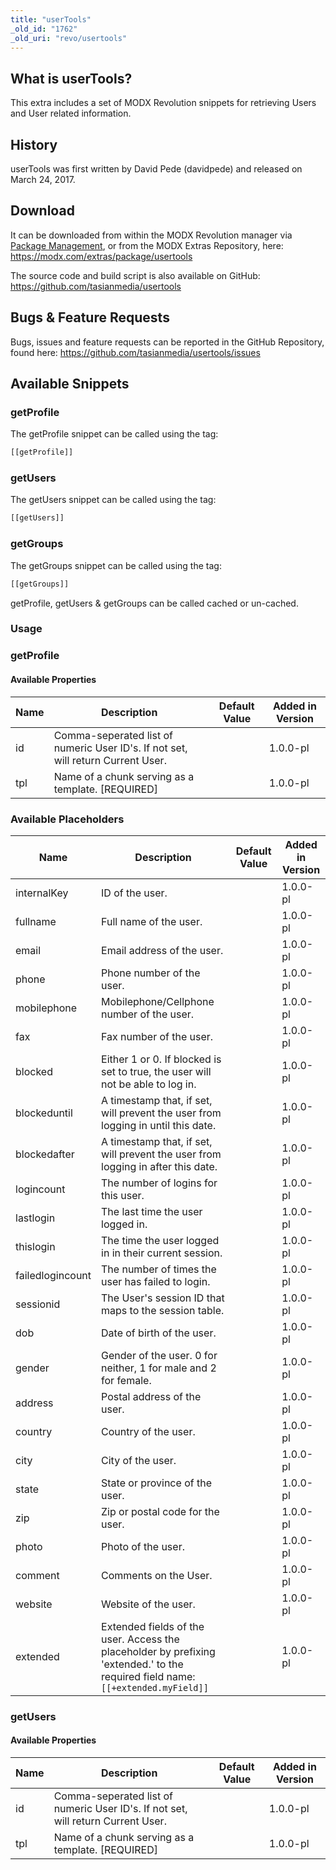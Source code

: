 ```yaml
---
title: "userTools"
_old_id: "1762"
_old_uri: "revo/usertools"
---
```


## What is userTools?

This extra includes a set of MODX Revolution snippets for retrieving Users and User related information.

## History

userTools was first written by David Pede (davidpede) and released on March 24, 2017.

## Download

It can be downloaded from within the MODX Revolution manager via [Package Management](en/building-sites/extras), or from the MODX Extras Repository, here: <https://modx.com/extras/package/usertools>

The source code and build script is also available on GitHub: <https://github.com/tasianmedia/usertools>

## Bugs & Feature Requests

Bugs, issues and feature requests can be reported in the GitHub Repository, found here: <https://github.com/tasianmedia/usertools/issues>

## Available Snippets

### getProfile

The getProfile snippet can be called using the tag:

``` php
[[getProfile]]
```

### getUsers

The getUsers snippet can be called using the tag:

``` php
[[getUsers]]
```

### getGroups

The getGroups snippet can be called using the tag:

``` php
[[getGroups]]
```

getProfile, getUsers & getGroups can be called cached or un-cached.

### Usage

### getProfile

#### Available Properties

| Name | Description                                                                      | Default Value | Added in Version |
| ---- | -------------------------------------------------------------------------------- | ------------- | ---------------- |
| id   | Comma-seperated list of numeric User ID's. If not set, will return Current User. |               | 1.0.0-pl         |
| tpl  | Name of a chunk serving as a template. \[REQUIRED\]                              |               | 1.0.0-pl         |

### Available Placeholders

| Name             | Description                                                                                                                      | Default Value | Added in Version |
| ---------------- | -------------------------------------------------------------------------------------------------------------------------------- | ------------- | ---------------- |
| internalKey      | ID of the user.                                                                                                                  |               | 1.0.0-pl         |
| fullname         | Full name of the user.                                                                                                           |               | 1.0.0-pl         |
| email            | Email address of the user.                                                                                                       |               | 1.0.0-pl         |
| phone            | Phone number of the user.                                                                                                        |               | 1.0.0-pl         |
| mobilephone      | Mobilephone/Cellphone number of the user.                                                                                        |               | 1.0.0-pl         |
| fax              | Fax number of the user.                                                                                                          |               | 1.0.0-pl         |
| blocked          | Either 1 or 0. If blocked is set to true, the user will not be able to log in.                                                   |               | 1.0.0-pl         |
| blockeduntil     | A timestamp that, if set, will prevent the user from logging in until this date.                                                 |               | 1.0.0-pl         |
| blockedafter     | A timestamp that, if set, will prevent the user from logging in after this date.                                                 |               | 1.0.0-pl         |
| logincount       | The number of logins for this user.                                                                                              |               | 1.0.0-pl         |
| lastlogin        | The last time the user logged in.                                                                                                |               | 1.0.0-pl         |
| thislogin        | The time the user logged in in their current session.                                                                            |               | 1.0.0-pl         |
| failedlogincount | The number of times the user has failed to login.                                                                                |               | 1.0.0-pl         |
| sessionid        | The User's session ID that maps to the session table.                                                                            |               | 1.0.0-pl         |
| dob              | Date of birth of the user.                                                                                                       |               | 1.0.0-pl         |
| gender           | Gender of the user. 0 for neither, 1 for male and 2 for female.                                                                  |               | 1.0.0-pl         |
| address          | Postal address of the user.                                                                                                      |               | 1.0.0-pl         |
| country          | Country of the user.                                                                                                             |               | 1.0.0-pl         |
| city             | City of the user.                                                                                                                |               | 1.0.0-pl         |
| state            | State or province of the user.                                                                                                   |               | 1.0.0-pl         |
| zip              | Zip or postal code for the user.                                                                                                 |               | 1.0.0-pl         |
| photo            | Photo of the user.                                                                                                               |               | 1.0.0-pl         |
| comment          | Comments on the User.                                                                                                            |               | 1.0.0-pl         |
| website          | Website of the user.                                                                                                             |               | 1.0.0-pl         |
| extended         | Extended fields of the user. Access the placeholder by prefixing 'extended.' to the required field name: `[[+extended.myField]]` |               | 1.0.0-pl         |

### getUsers

#### Available Properties

| Name | Description                                                                      | Default Value | Added in Version |
| ---- | -------------------------------------------------------------------------------- | ------------- | ---------------- |
| id   | Comma-seperated list of numeric User ID's. If not set, will return Current User. |               | 1.0.0-pl         |
| tpl  | Name of a chunk serving as a template. \[REQUIRED\]                              |               | 1.0.0-pl         |
